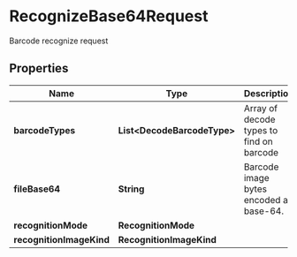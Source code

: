 

# RecognizeBase64Request

Barcode recognize request

## Properties

| Name | Type | Description | Notes |
|------------ | ------------- | ------------- | -------------|
|**barcodeTypes** | **List&lt;DecodeBarcodeType&gt;** | Array of decode types to find on barcode |  |
|**fileBase64** | **String** | Barcode image bytes encoded as base-64. |  |
|**recognitionMode** | **RecognitionMode** |  |  [optional] |
|**recognitionImageKind** | **RecognitionImageKind** |  |  [optional] |



